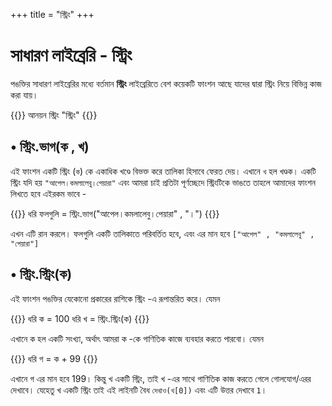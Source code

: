 +++
title = "স্ট্রিং"
+++

# সাধারণ লাইব্রেরি - স্ট্রিং

পঙক্তির সাধারণ লাইব্রেরির মধ্যে বর্তমান **স্ট্রিং** লাইব্রেরিতে বেশ কয়েকটি ফাংশন আছে যাদের দ্বারা স্ট্রিং নিয়ে বিভিন্ন কাজ করা যায়।

{{<highlight python>}}
আনয়ন স্ট্রিং "স্ট্রিং"
{{</highlight>}}


## • স্ট্রিং.ভাগ(ক  , খ)
এই ফাংশন একটি স্ট্রিং (`ক`) কে একাধিক খণ্ডে বিভক্ত করে তালিকা হিসাবে ফেরত দেয়। এখানে `খ` হল খণ্ডক। একটি স্ট্রিং যদি হয় `"আপেল।কমলালেবু।পেয়ারা"` এবং আমরা চাই প্রতিটা পূর্ণচ্ছেদে স্ট্রিংটিকে ভাঙতে তাহলে আমাদের ফাংশন লিখতে হবে এইরকম ভাবে -

{{<highlight python>}}
ধরি ফলগুলি = স্ট্রিং.ভাগ("আপেল।কমলালেবু।পেয়ারা" , "।")
{{</highlight>}}

এখন এটি রান করলে। ফলগুলি একটি তালিকাতে পরিবর্তিত হবে, এবং এর মান হবে `["আপেল" , "কমলালেবু" , "পেয়ারা"]`


## • স্ট্রিং.স্ট্রিং(ক)

এই ফাংশন পঙক্তির যেকোনো প্রকারের রাশিকে স্ট্রিং -এ রূপান্তরিত করে। যেমন

{{<highlight python>}}
ধরি ক = 100
ধরি খ = স্ট্রিং.স্ট্রিং(ক)
{{</highlight>}}

এখানে ক হল একটি সংখ্যা, অর্থাৎ আমরা ক -কে গাণিতিক কাজে ব্যবহার করতে পারবো। যেমন

{{<highlight python>}}
ধরি গ = ক + 99
{{</highlight>}}

এখানে গ এর মান হবে 199। কিন্তু খ একটি স্ট্রিং, তাই খ -এর সাথে গাণিতিক কাজ করতে গেলে গোলযোগ/এরর দেখাবে। যেহেতু খ একটি স্ট্রিং তাই এই লাইনটি বৈধ `দেখাও(খ[0])` এবং এটি উত্তর দেখাবে `1`।

